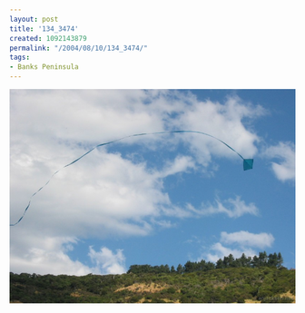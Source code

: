 ```yaml
---
layout: post
title: '134_3474'
created: 1092143879
permalink: "/2004/08/10/134_3474/"
tags:
- Banks Peninsula
---
```


<img src="/image/images/134_3474-1206.jpg"/>

